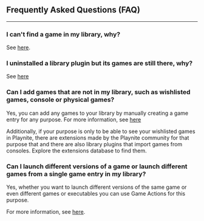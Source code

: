 ## Frequently Asked Questions (FAQ)
---------------------

### I can't find a game in my library, why?

See [here](../../gettingStarted/helpAndTroubleshooting/troubleshooting.md#my-games-are-gone-or-missing).

### I uninstalled a library plugin but its games are still there, why?

See [here](removingGames.md#removing-games)

### Can I add games that are not in my library, such as wishlisted games, console or physical games?

Yes, you can add any games to your library by manually creating a game entry for any purpose. For more information, see [here](addingGames.md#manually)

Additionally, if your purpose is only to be able to see your wishlisted games in Playnite, there are extensions made by the Playnite community for that purpose that and there are also library plugins that import games from consoles. Explore the extensions database to find them.

### Can I launch different versions of a game or launch different games from a single game entry in my library?

Yes, whether you want to launch different versions of the same game or even different games or executables you can use Game Actions for this purpose.

For more information, see [here](gameActions.md).
